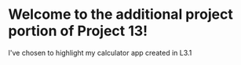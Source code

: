 # Welcome to the additional project portion of Project 13!
I've chosen to highlight my calculator app created in L3.1
